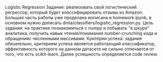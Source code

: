 Logistic Regression
Задание: 
реализовать свой логистический регрессор, который будет классифицировать отзывы из Amazon. 
Большая часть работы уже проделана иописана в homework.ipynb, в основном нужно дописать 
dmia/classifiers/logistic_regression.py.
Цель задания:
на практике познакомиться с numpy и побывать "в шкуре" аналитика, 
получить навык чтения/понимания number-crunching кода и обращенияс численными массивами.
Критерии успеха: 
задание обязательно, 
критерием успеха является работающий классификатор, 
эффективность которого на данном датасете не сильно отличается от того,
что есть scikit-learn. Далее успешность определяется code review.